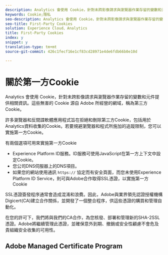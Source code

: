 ```yaml
---
description: Analytics 會使用 Cookie，針對未跨影像請求與瀏覽器作業存留的變數和元件提供相關資訊。
keywords: Cookie;隱私
seo-description: Analytics 會使用 Cookie，針對未跨影像請求與瀏覽器作業存留的變數和元件提供相關資訊。
seo-title: First-Party Cookies
solution: Experience Cloud、Analytics
title: First-Party Cookies
index: y
snippet: y
translation-type: tm+mt
source-git-commit: 426c1fecf16e1cf83cd28971e4de6fdb66b0e10d

---
```



# 關於第一方Cookie

Analytics 會使用 Cookie，針對未跨影像請求與瀏覽器作業存留的變數和元件提供相關資訊。這些無害的 Cookie 源自 Adobe 所經營的網域，稱為第三方 Cookie。

許多瀏覽器和反間諜軟體應用程式旨在拒絕和刪除第三方Cookie，包括用於Analytics資料收集的Cookie。若要規避瀏覽器和程式所施加的追蹤限制，您可以實施第一方Cookie。

有兩個選項可用來實施第一方Cookie

* Experience Platform ID服務。ID服務可使用JavaScript在第一方上下文中設定Cookie。
* 您公司DNS伺服器上的DNS項目。
* 如果您的網站使用通訊 `https://` 協定而有安全頁面，而您未使用Experience Platform ID Service，則可與Adobe合作取得SSL憑證，以實施第一方Cookie

SSL憑證簽發程序通常會造成混淆和浪費。因此，Adobe與業界領先認證授權機構Digicert(CA)建立合作關係，並開發了一個整合程序，供這些憑證的購買和管理自動化。

在您的許可下，我們將與我們的CA合作，為您核發、部署和管理新的SHA-2SSL憑證。Adobe將繼續管理此憑證，並確保意外到期、撤銷或安全性顧慮不會危及貴組織安全收集的可用性。

## Adobe Managed Certificate Program
